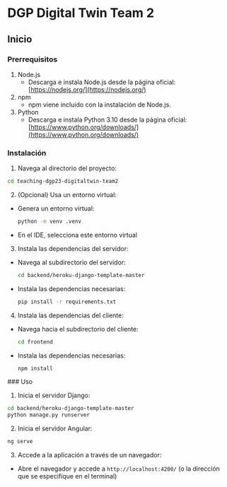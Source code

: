 # DGP Digital Twin Team 2
## Inicio
### Prerrequisitos
1. Node.js
	- Descarga e instala Node.js desde la página oficial: [https://nodejs.org/](https://nodejs.org/)
2. npm
	- npm viene incluido con la instalación de Node.js.
3. Python
	- Descarga e instala Python 3.10 desde la página oficial: [https://www.python.org/downloads/](https://www.python.org/downloads/)

### Instalación
1. Navega al directorio del proyecto:
  ```bash
  cd teaching-dgp23-digitaltwin-team2
  ```
2. (Opcional) Usa un entorno virtual:
  - Genera un entorno virtual:
    ```bash
    python -m venv .venv
    ```
  - En el IDE, selecciona este entorno virtual
3. Instala las dependencias del servidor:
  - Navega al subdirectorio del servidor:
    ```bash
    cd backend/heroku-django-template-master
    ```
  - Instala las dependencias necesarias:
    ```bash
    pip install -r requirements.txt
    ```
4. Instala las dependencias del cliente:
  - Navega hacia el subdirectorio del cliente:
    ```bash
    cd frontend
    ```
  - Instala las dependencias necesarias:
    ```bash
    npm install
    ```

### Uso
1. Inicia el servidor Django:
  ```bash
  cd backend/heroku-django-template-master
  python manage.py runserver
  ```
2. Inicia el servidor Angular:
  ```bash
  ng serve
  ```
3. Accede a la aplicación a través de un navegador:
  - Abre el navegador y accede a `http://localhost:4200/` (o la dirección que se especifique en el terminal)